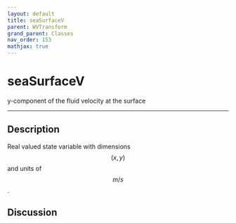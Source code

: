 ```yaml
---
layout: default
title: seaSurfaceV
parent: WVTransform
grand_parent: Classes
nav_order: 153
mathjax: true
---
```


#  seaSurfaceV

y-component of the fluid velocity at the surface


---

## Description
Real valued state variable with dimensions $$(x,y)$$ and units of $$m/s$$.

## Discussion

